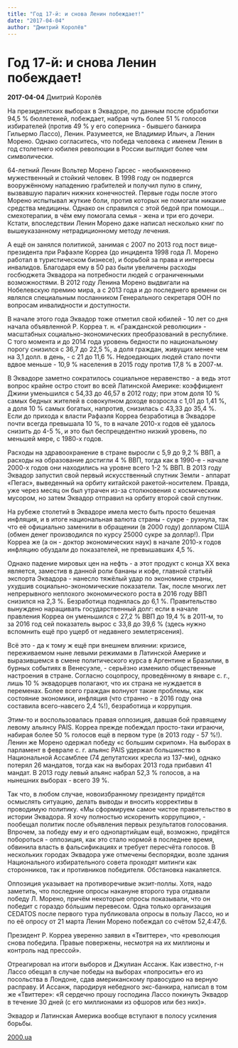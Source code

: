 ```yaml
---
title: "Год 17-й: и снова Ленин побеждает!"
date: "2017-04-04"
author: "Дмитрий Королёв"
---
```


# Год 17-й: и снова Ленин побеждает!

**2017-04-04** Дмитрий Королёв

На президентских выборах в Эквадоре, по данным после обработки 94,5 % бюллетеней, побеждает, набрав чуть более 51 % голосов избирателей (против 49 % у его соперника - бывшего банкира Гильермо Лассо), Ленин. Разумеется, не Владимир Ильич, а Ленин Морено. Однако согласитесь, что победа человека с именем Ленин в год столетнего юбилея революции в России выглядит более чем символически.

64-летний Ленин Вольтер Морено Гарсес - необыкновенно мужественный и стойкий человек. В 1998 году он подвергся вооружённому нападению грабителей и получил пулю в спину, вызвавшую паралич нижних конечностей. Первые годы после этого Морено испытывал жуткие боли, против которых не помогали никакие средства медицины. Однако он справился с этой бедой при помощи... смехотерапии, в чём ему помогала семья - жена и три его дочери. Кстати, впоследствии Ленин Морено даже написал несколько книг по вышеуказанному нетрадиционному методу лечения.

А ещё он занялся политикой, занимая с 2007 по 2013 год пост вице-президента при Рафаэле Корреа (до инцидента 1998 года Л. Морено работал в туристическом бизнесе), и борьбой за права и интересы инвалидов. Благодаря ему в 50 раз были увеличены расходы госбюджета Эквадора на потребности людей с ограниченными возможностями. В 2012 году Ленина Морено выдвигали на Нобелевскую премию мира, а с 2013 года и до последнего времени он являлся специальным посланником Генерального секретаря ООН по вопросам инвалидности и доступности.

В начале этого года Эквадор тоже отметил свой юбилей - 10 лет со дня начала объявленной Р. Корреа т. н. «Гражданской революции» - масштабных социально-экономических преобразований в республике. С того момента и до 2014 года уровень бедности по национальному порогу снизился с 36,7 до 22,5 %, а доля граждан, живущих менее чем на 3,1 долл. в день, - с 21 до 11,6 %. Недоедающих людей стало почти вдвое меньше - 10,9 % населения в 2015 году против 17,8 % в 2007-м.

В Эквадоре заметно сократилось социальное неравенство - а ведь этот вопрос крайне остро стоит во всей Латинской Америке: коэффициент Джини уменьшился с 54,33 до 46,57 в 2012 году; при этом доля 10 % самых бедных жителей в совокупном доходе возросла с 1,01 до 1,41 %, а доля 10 % самых богатых, напротив, снизилась с 43,33 до 35,4 %. Если до прихода к власти Рафаэля Корреа безработица в Эквадоре почти всегда превышала 10 %, то в начале 2010-х годов её удалось снизить до 4-5 %, и это был беспрецедентно низкий уровень, по меньшей мере, с 1980-х годов.

Расходы на здравоохранение в стране выросли с 5,9 до 9,2 % ВВП, а расходы на образование достигли 4 % ВВП, тогда как в 1990-е - начале 2000-х годов они находились на уровне всего 1-2 % ВВП. В 2013 году Эквадор запустил свой первый искусственный спутник Земли - аппарат «Пегас», выведенный на орбиту китайской ракетой-носителем. Правда, уже через месяц он был утрачен из-за столкновения с космическим мусором, но затем Эквадор отправил на орбиту второй свой спутник.

На рубеже столетий в Эквадоре имела место быть просто бешеная инфляция, и в итоге национальная валюта страны - сукре - рухнула, так что её официально заменили в обращении (в 2000 году) долларом США (обмен денег производился по курсу 25000 сукре за доллар!). При Корреа же (а он - доктор экономических наук) в начале 2010-х годов инфляцию обуздали до показателей, не превышавших 4,5 %.

Однако падение мировых цен на нефть - а этот продукт с конца XX века является, заместив в данной роли бананы и кофе, главной статьёй экспорта Эквадора - нанесло тяжёлый удар по экономике страны, ухудшив социально-экономические показатели. Так, после многих лет непрерывного неплохого экономического роста в 2016 году ВВП снизился на 2,3 %. Безработица поднялась до 6,1 %. Правительство вынуждено наращивать государственный долг: если в начале правления Корреа он уменьшился с 27,2 % ВВП до 19,4 % в 2011-м, то за 2016 год сей показатель вырос с 33,8 до 39,6 % (здесь нужно вспомнить ещё про ущерб от недавнего землетрясения).

Всё это - да к тому ж ещё при внешнем влиянии: кризисе, переживаемом ныне левыми режимами в Латинской Америке и выразившемся в смене политического курса в Аргентине и Бразилии, в бурных событиях в Венесуэле, - серьёзно изменило общественные настроения в стране. Согласно соцопросу, проведённому в январе с. г., лишь 10 % эквадорцев полагают, что их страна не нуждается в переменах. Более всего граждан волнуют такие проблемы, как состояние экономики, инфляция (что странно - в 2016 году она составила всего-навсего 2,4 %!), безработица и коррупция.

Этим-то и воспользовалась правая оппозиция, давшая бой правящему левому альянсу PAIS. Корреа прежде побеждал просто-таки играючи, набирая более 50 % голосов ещё в первом туре (в 2013 году - 57 %!). Ленин же Морено одержал победу «с большим скрипом». На выборах в парламент в феврале с. г. альянс PAIS удержал большинство в Национальной Ассамблее (74 депутатских кресла из 137-ми), однако потерял 26 мандатов, тогда как на выборах 2013 года прибавил 41 мандат. В 2013 году левый альянс набрал 52,3 % голосов, а на нынешних выборах - всего 39 %.

Так что, в любом случае, новоизбранному президенту придётся осмыслять ситуацию, делать выводы и вносить коррективы в проводимую политику. «Мы сформируем самое чистое правительство в истории Эквадора. Я хочу полностью искоренить коррупцию», - пообещал политик после объявления первых результатов голосования. Впрочем, за победу ему и его однопартийцам ещё, возможно, придётся побороться - оппозиция, как это стало нормой в последнее время, обвинила власть в фальсификациях и требует пересчёта голосов. В нескольких городах Эквадора уже отмечены беспорядки, возле здания Национального избирательного совета проходят митинги как сторонников, так и противников победителя. Обстановка накаляется.

Оппозиция указывает на противоречивые экзит-поллы. Хотя, надо заметить, что последние опросы накануне второго тура отдавали победу Л. Морено, причём некоторые опросы показывали, что он победит с гораздо бóльшим перевесом. Одна только организация CEDATOS после первого тура публиковала опросы в пользу Лассо, но и по её опросу от 21 марта Ленин Морено побеждал со счётом 52,4:47,6.

Президент Р. Корреа уверенно заявил в «Твиттере», что «революция снова победила. Правые повержены, несмотря на их миллионы и контроль над прессой».

Отреагировал на итоги выборов и Джулиан Ассанж. Как известно, г-н Лассо обещал в случае победы на выборах «попросить» его из посольства в Лондоне, сдав американскому правосудию на верную расправу. И Ассанж, пародируя небедного экс-банкира, написал в том же «Твиттере»: «Я сердечно прошу господина Лассо покинуть Эквадор в течение 30 дней (с его миллионами из офшоров или без них)».

Эквадор и Латинская Америка вообще вступают в полосу усиления борьбы.

[2000.ua](http://www.2000.ua/blogi/avtorskie-kolonki_blogi/god-17-i-i-snova-lenin-pobezhdaet.htm)